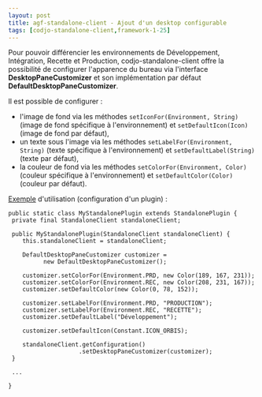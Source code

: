 ```yaml
---
layout: post
title: agf-standalone-client - Ajout d'un desktop configurable
tags: [codjo-standalone-client,framework-1-25]
---
```

Pour pouvoir différencier les environnements de Développement, Intégration, Recette et Production, codjo-standalone-client offre la possibilité de configurer l'apparence du bureau via l'interface **DesktopPaneCustomizer** et son implémentation par défaut **DefaultDesktopPaneCustomizer**.

Il est possible de configurer :
* l'image de fond via les méthodes ```setIconFor(Environment, String)``` (image de fond spécifique à l'environnement) et ```setDefaultIcon(Icon)``` (image de fond par défaut),
* un texte sous l'image via les méthodes ```setLabelFor(Environment, String)``` (texte spécifique à l'environnement) et ```setDefaultLabel(String)``` (texte par défaut),
* la couleur de fond via les méthodes ```setColorFor(Environment, Color)``` (couleur spécifique à l'environnement) et ```setDefaultColor(Color)``` (couleur par défaut).

<u>Exemple</u> d'utilisation (configuration d'un plugin) :
```
public static class MyStandalonePlugin extends StandalonePlugin {
 private final StandaloneClient standaloneClient;

 public MyStandalonePlugin(StandaloneClient standaloneClient) {
    this.standaloneClient = standaloneClient;

    DefaultDesktopPaneCustomizer customizer = 
          new DefaultDesktopPaneCustomizer();

    customizer.setColorFor(Environment.PRD, new Color(189, 167, 231));
    customizer.setColorFor(Environment.REC, new Color(208, 231, 167));
    customizer.setDefaultColor(new Color(0, 78, 152));

    customizer.setLabelFor(Environment.PRD, "PRODUCTION");
    customizer.setLabelFor(Environment.REC, "RECETTE");
    customizer.setDefaultLabel("Développement");

    customizer.setDefaultIcon(Constant.ICON_ORBIS);

    standaloneClient.getConfiguration()
                    .setDesktopPaneCustomizer(customizer);
 }

 ...

}
```